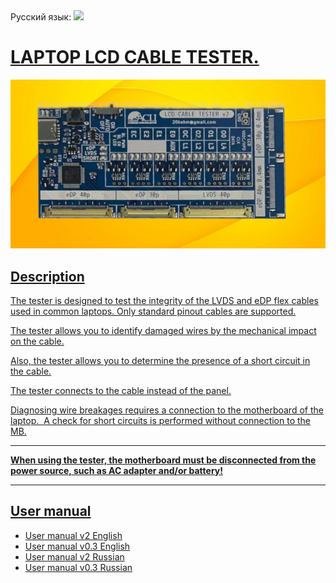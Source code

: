 <div align="left">
 Русский язык: <a title="Русский" href="README-ru.md"><img src="https://upload.wikimedia.org/wikipedia/commons/f/f3/Flag_of_Russia.svg" height="16px"/>
</div>

# LAPTOP LCD CABLE TESTER.  
![Tester20](./images/lcd20.png)
## Description
The tester is designed to test the integrity of the LVDS and eDP flex cables used in common laptops. Only standard pinout cables are supported.

The tester allows you to identify damaged wires by the mechanical impact on the cable.

Also, the tester allows you to determine the presence of a short circuit in the cable.

The tester connects to the cable instead of the panel.

Diagnosing wire breakages requires a connection to the motherboard of the laptop. 
A check for short circuits is performed without connection to the MB.

___
__When using the tester, the motherboard must be disconnected from the power source, such as AC adapter and/or battery!__
___
## User manual

- [User manual v2 English](./docs/LCD_CABLE_TESTER_V20_EN.PDF)  
- [User manual v0.3 English](./docs/LCD_CABLE_TESTER_V03_EN.PDF)  
- [User manual v2 Russian](./docs/LCD_CABLE_TESTER_V20_RU.PDF)  
- [User manual v0.3 Russian](./docs/LCD_CABLE_TESTER_V03_RU.PDF)